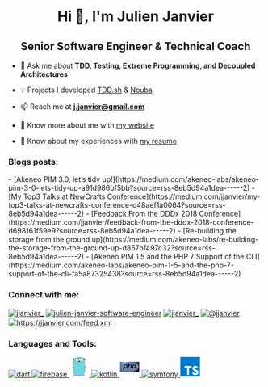 <h1 align="center">Hi 👋, I'm Julien Janvier</h1>
<h2 align="center">Senior Software Engineer & Technical Coach</h2>

- 💬 Ask me about **TDD, Testing, Extreme Programming, and Decoupled Architectures**

- 💡 Projects I developed <a href="https://tdd.sh/">TDD.sh</a> & <a href="https://nouba.app/">Nouba</a>

- 📫 Reach me at **j.janvier@gmail.com**

- 🧑 Know more about me with <a href="https://jjanvier.com">my website</a>

- 📄 Know about my experiences with <a href="https://jjanvier.com/resume.html">my resume</a>

<h3 align="left">Blogs posts:</h3>
<!-- BLOG-POST-LIST:START -->
- [Akeneo PIM 3.0, let’s tidy up!](https://medium.com/akeneo-labs/akeneo-pim-3-0-lets-tidy-up-a91d986bf5bb?source=rss-8eb5d94a1dea------2)
- [My Top3 Talks at NewCrafts Conference](https://medium.com/jjanvier/my-top3-talks-at-newcrafts-conference-d48aef1a0064?source=rss-8eb5d94a1dea------2)
- [Feedback From the DDDx 2018 Conference](https://medium.com/jjanvier/feedback-from-the-dddx-2018-conference-d698161f59e9?source=rss-8eb5d94a1dea------2)
- [Re-building the storage from the ground up](https://medium.com/akeneo-labs/re-building-the-storage-from-the-ground-up-d857bf497c32?source=rss-8eb5d94a1dea------2)
- [Akeneo PIM 1.5 and the PHP 7 Support of the CLI](https://medium.com/akeneo-labs/akeneo-pim-1-5-and-the-php-7-support-of-the-cli-fa5a87325438?source=rss-8eb5d94a1dea------2)
<!-- BLOG-POST-LIST:END -->

<h3 align="left">Connect with me:</h3>
<p align="left">
  <a href="https://twitter.com/jjanvier_" target="blank"><img align="center" src="https://raw.githubusercontent.com/rahuldkjain/github-profile-readme-generator/master/src/images/icons/Social/twitter.svg" alt="jjanvier_" height="30" width="40" /></a>
  <a href="https://linkedin.com/in/julien-janvier-software-engineer" target="blank"><img align="center" src="https://raw.githubusercontent.com/rahuldkjain/github-profile-readme-generator/master/src/images/icons/Social/linked-in-alt.svg" alt="julien-janvier-software-engineer" height="30" width="40" /></a>
  <a href="https://dev.to/jjanvier_" target="blank"><img align="center" src="https://raw.githubusercontent.com/rahuldkjain/github-profile-readme-generator/master/src/images/icons/Social/devto.svg" alt="jjanvier_" height="30" width="40" /></a>
  <a href="https://medium.com/@jjanvier" target="blank"><img align="center" src="https://raw.githubusercontent.com/rahuldkjain/github-profile-readme-generator/master/src/images/icons/Social/medium.svg" alt="@jjanvier" height="30" width="40" /></a>
  <a href="https://jjanvier.com/feed.xml" target="blank"><img align="center" src="https://raw.githubusercontent.com/rahuldkjain/github-profile-readme-generator/master/src/images/icons/Social/rss.svg" alt="https://jjanvier.com/feed.xml" height="30" width="40" /></a>
</p>

<h3 align="left">Languages and Tools:</h3>
<p align="left">
  <a href="https://dart.dev" target="_blank" rel="noreferrer"><img src="https://www.vectorlogo.zone/logos/dartlang/dartlang-icon.svg" alt="dart" width="40" height="40"/> </a>
  <a href="https://firebase.google.com/" target="_blank" rel="noreferrer"> <img src="https://www.vectorlogo.zone/logos/firebase/firebase-icon.svg" alt="firebase" width="40" height="40"/> </a>
  <a href="https://golang.org" target="_blank" rel="noreferrer"> <img src="https://raw.githubusercontent.com/devicons/devicon/master/icons/go/go-original.svg" alt="go" width="40" height="40"/> </a>
  <a href="https://kotlinlang.org" target="_blank" rel="noreferrer"> <img src="https://www.vectorlogo.zone/logos/kotlinlang/kotlinlang-icon.svg" alt="kotlin" width="40" height="40"/> </a>
  <a href="https://www.php.net" target="_blank" rel="noreferrer"> <img src="https://raw.githubusercontent.com/devicons/devicon/master/icons/php/php-original.svg" alt="php" width="40" height="40"/> </a>
  <a href="https://symfony.com" target="_blank" rel="noreferrer"> <img src="https://symfony.com/logos/symfony_black_03.svg" alt="symfony" width="40" height="40"/> </a>
  <a href="https://www.typescriptlang.org/" target="_blank" rel="noreferrer"> <img src="https://raw.githubusercontent.com/devicons/devicon/master/icons/typescript/typescript-original.svg" alt="typescript" width="40" height="40"/> </a>
</p>

